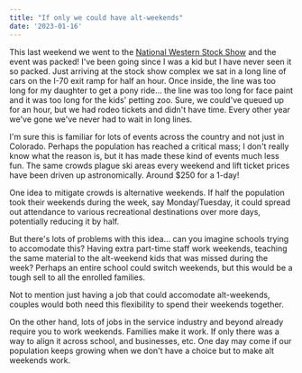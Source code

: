 ```yaml
---
title: "If only we could have alt-weekends"
date: '2023-01-16'
---
```


This last weekend we went to the [National Western Stock Show](https://nationalwestern.com/) and the event was packed! I've been going since I was a kid but I have never seen it so packed. Just arriving at the stock show complex we sat in a long line of cars on the I-70 exit ramp for half an hour. Once inside, the line was too long for my daughter to get a pony ride... the line was too long for face paint and it was too long for the kids' petting zoo. Sure, we could've queued up for an hour, but we had rodeo tickets and didn't have time. Every other year we've gone we've never had to wait in long lines. 

I'm sure this is familiar for lots of events across the country and not just in Colorado. Perhaps the population has reached a critical mass; I don't really know what the reason is, but it has made these kind of events much less fun. The same crowds plague ski areas every weekend and lift ticket prices have been driven up astronomically. Around $250 for a 1-day!

One idea to mitigate crowds is alternative weekends. If half the population took their weekends during the week, say Monday/Tuesday, it could spread out attendance to various recreational destinations over more days, potentially reducing it by half.

But there's lots of problems with this idea... can you imagine schools trying to accomodate this? Having extra part-time staff work weekends, teaching the same material to the alt-weekend kids that was missed during the week? Perhaps an entire school could switch weekends, but this would be a tough sell to all the enrolled families.

Not to mention just having a job that could accomodate alt-weekends, couples would both need this flexibility to spend their weekends together.

On the other hand, lots of jobs in the service industry and beyond already require you to work weekends. Families make it work. If only there was a way to align it across school, and businesses, etc. One day may come if our population keeps growing when we don't have a choice but to make alt weekends work.